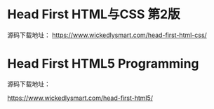 # Head First HTML与CSS 第2版

源码下载地址：
https://www.wickedlysmart.com/head-first-html-css/

# Head First HTML5 Programming

源码下载地址：

https://www.wickedlysmart.com/head-first-html5/

